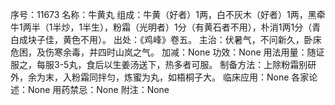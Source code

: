 序号：11673
名称：牛黄丸
组成：牛黄（好者）1两，白不灰木（好者）1两，黑牵牛1两半（1半炒，1半生），粉霜（光明者）1分（有黄石者不用），朴消1两1分（青白成块子佳，黄色不用）。
出处：《鸡峰》卷五。
主治：伏暑气，不问新久，卧床危困，及伤寒余毒，并四时山岚之气。
加减：None
功效：None
用法用量：随证服之，每服3-5丸，食后以生姜汤送下，热多者可服。
制备方法：上除粉霜别研外，余为末，入粉霜同拌匀，炼蜜为丸，如梧桐子大。
临床应用：None
各家论述：None
用药禁忌：None
附注：None
